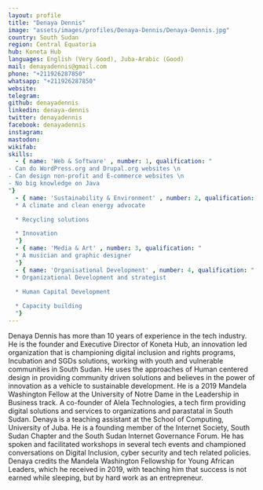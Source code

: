 ```yaml
---
layout: profile
title: "Denaya Dennis"
image: "assets/images/profiles/Denaya-Dennis/Denaya-Dennis.jpg"
country: South Sudan
region: Central Equatoria
hub: Koneta Hub
languages: English (Very Good), Juba-Arabic (Good)
mail: denayadennis@gmail.com
phone: "+211926287850"
whatsapp: "+211926287850"
website: 
telegram: 
github: denayadennis
linkedin: denaya-dennis
twitter: denayadennis
facebook: denayadennis
instagram: 
mastodon: 
wikifab: 
skills:
  - { name: 'Web & Software' , number: 1, qualification: "
- Can do WordPress.org and Drupal.org websites \n
- Can design non-profit and E-commerce websites \n
- No big knowledge on Java
"}
  - { name: 'Sustainability & Environment' , number: 2, qualification: "
  * A climate and clean energy advocate

  * Recycling solutions

  * Innovation
  "}
  - { name: 'Media & Art' , number: 3, qualification: "
  * A musician and graphic designer
  "}
  - { name: 'Organisational Development' , number: 4, qualification: "
  * Organizational Development and strategist

  * Human Capital Development
  
  * Capacity building
  "}
---
```

Denaya Dennis has more than 10 years of experience in the tech industry. He is the founder and Executive Director of Koneta Hub, an innovation led organization that is championing digital inclusion and rights programs, Incubation and SGDs solutions, working with youth and vulnerable communities in South Sudan. He uses the approaches of Human centered design in providing community driven solutions and believes in the power of innovation as a vehicle to sustainable development.
He is a 2019 Mandela Washington Fellow at the University of Notre Dame in the Leadership in Business track. A co-founder of Alela Technologies, a tech firm providing digital solutions and services to organizations and parastatal in South Sudan. Denaya is a teaching assistant at the School of Computing, University of Juba.
He is a founding member of the Internet Society, South Sudan Chapter and the South Sudan Internet Governance Forum. He has spoken and facilitated workshops in several tech events and championed conversations on Digital Inclusion, cyber security and tech related policies.
Denaya credits the Mandela Washington Fellowship for Young African Leaders, which he received in 2019, with teaching him that success is not earned while sleeping, but by hard work as an entrepreneur.
